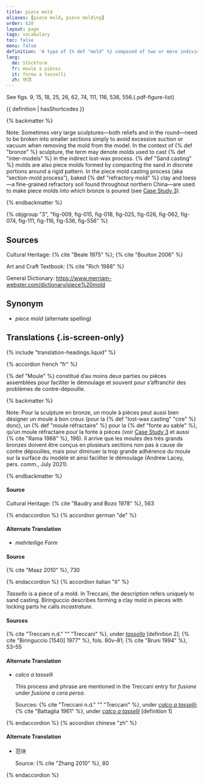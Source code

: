 ```yaml
---
title: piece mold
aliases: [piece mold, piece molding]
order: 620
layout: page
tags: vocabulary
toc: false
menu: false
definition: 'A type of {% def "mold" %} composed of two or more individually formed, interlocking sections designed to circumvent undercuts and/or be disassembled without damage to the {% def "model" %} or to the mold sections. Most often refers to molds made of a rigid material such as plaster. Smaller piece mold sections are generally held together by a rigid outer mother mold. Starting in the nineteenth century, flexible piece molds (at first gelatin, later replaced by rubber, alginate, and silicone molds) were used instead of plaster, reducing the overall number of sections required to make a wax {% def "cast (n.)" "cast" %}.'
lang:
  de: Stückform
  fr: moule à pièces
  it: forma a tasselli
  zh: 块范
---
```


See figs. 9, 15, 18, 25, 26, 62, 74, 111, 116, 536, 556.{.pdf-figure-list}

{{ definition | hasShortcodes }}

{% backmatter %}

Note: Sometimes very large sculptures—both reliefs and in the round—need to be broken into smaller sections simply to avoid excessive suction or vacuum when removing the mold from the model. In the context of {% def "bronze" %} sculpture, the term may denote molds used to cast {% def "inter-models" %} in the indirect lost-wax process. {% def "Sand casting" %} molds are also piece molds formed by compacting the sand in discrete portions around a rigid pattern. In the piece mold casting process (aka “section-mold process”), baked {% def "refractory mold" %} clay and loess—a fine-grained refractory soil found throughout northern China—are used to make piece molds into which bronze is poured (see [Case Study 3](/case-studies/3/)).

{% endbackmatter %}

{% objgroup "3", "fig-009, fig-015, fig-018, fig-025, fig-026, fig-062, fig-074, fig-111, fig-116, fig-536, fig-556" %}

## Sources

Cultural Heritage: {% cite "Beale 1975" %}; {% cite "Boulton 2006" %}

Art and Craft Textbook: {% cite "Rich 1988" %}

General Dictionary: <https://www.merriam-webster.com/dictionary/piece%20mold>

## Synonym

- *piece mold* (alternate spelling)

## Translations {.is-screen-only}

<div class="accordion">
{% include "translation-headings.liquid" %}

{% accordion french "fr" %}

{% def "Moule" %} constitué d’au moins deux parties ou pièces assemblées pour faciliter le démoulage et souvent pour s’affranchir des problèmes de contre-dépouille.

{% backmatter %}

Note: Pour la sculpture en bronze, un moule à pièces peut aussi bien désigner un moule à bon creux (pour la {% def "lost-wax casting" "cire" %} donc), un {% def "moule réfractaire" %} pour la {% def "fonte au sable" %}, qu’un moule réfractaire pour la fonte à pièces (voir [Case Study 3](/case-studies/3/) et aussi {% cite "Rama 1988" %}, 196). Il arrive que les moules des très grands bronzes doivent être conçus en plusieurs sections non pas à cause de contre dépouilles, mais pour diminuer la trop grande adhérence du moule sur la surface du modèle et ainsi faciliter le démoulage (Andrew Lacey, pers. comm., July 2021).

{% endbackmatter %}

#### Source

Cultural Heritage: {% cite "Baudry and Bozo 1978" %}, 563

{% endaccordion %}
{% accordion german "de" %}

#### Alternate Translation

- *mehrteilige Form*

#### Source

{% cite "Maaz 2010" %}, 730

{% endaccordion %}
{% accordion italian "it" %}

*Tassello* is a piece of a mold. In Treccani, the description refers uniquely to sand casting. Biringuccio describes forming a clay mold in pieces with locking parts he calls *incastrature*.

#### Sources

{% cite "Treccani n.d." "" "Treccani" %}, under [*tassello*](https://www.treccani.it/vocabolario/tassello1/) [definition 2]; {% cite "Biringuccio [1540] 1977" %}, fols. 80v–81; {% cite "Bruni 1994" %}, 53–55

#### Alternate Translation

- *calco a tasselli*

    This process and phrase are mentioned in the Treccani entry for *fusione* under *fusione a cera persa*.

    Sources: {% cite "Treccani n.d." "" "Treccani" %}, under [*calco a tasselli*](https://www.treccani.it/enciclopedia/fusione_%28Enciclopedia-Italiana%29/); {% cite "Battaglia 1961" %}, under [*calco a tasselli*](http://www.gdli.it/pdf_viewer/Scripts/pdf.js/web/viewer.asp?file=/PDF/GDLI02/GDLI_02_ocr_534.pdf&parola=calco) [definition 1]

{% endaccordion %}
{% accordion chinese "zh" %}

#### Alternate Translation

- <span lang="zh">范块</span>

    Source: {% cite "Zhang 2010" %}, 80

{% endaccordion %}

</div>
